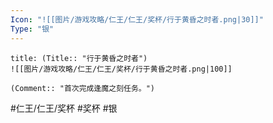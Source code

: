 ```yaml
---
Icon: "![[图片/游戏攻略/仁王/仁王/奖杯/行于黄昏之时者.png|30]]"
Type: "银"
---
```

```ad-common-silver-trophy
title: (Title:: "行于黄昏之时者")
![[图片/游戏攻略/仁王/仁王/奖杯/行于黄昏之时者.png|100]]

(Comment:: "首次完成逢魔之刻任务。")
```

#仁王/仁王/奖杯 #奖杯 #银
